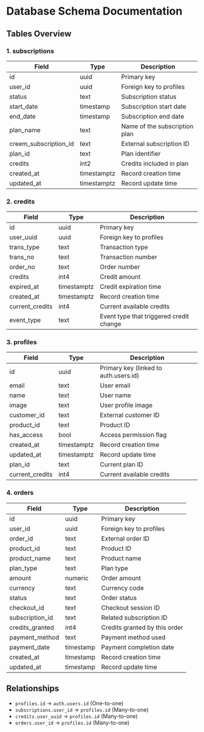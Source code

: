 # Database Schema Documentation

## Tables Overview

### 1. subscriptions
| Field | Type | Description |
|-------|------|-------------|
| id | uuid | Primary key |
| user_id | uuid | Foreign key to profiles |
| status | text | Subscription status |
| start_date | timestamp | Subscription start date |
| end_date | timestamp | Subscription end date |
| plan_name | text | Name of the subscription plan |
| creem_subscription_id | text | External subscription ID |
| plan_id | text | Plan identifier |
| credits | int2 | Credits included in plan |
| created_at | timestamptz | Record creation time |
| updated_at | timestamptz | Record update time |

### 2. credits
| Field | Type | Description |
|-------|------|-------------|
| id | uuid | Primary key |
| user_uuid | uuid | Foreign key to profiles |
| trans_type | text | Transaction type |
| trans_no | text | Transaction number |
| order_no | text | Order number |
| credits | int4 | Credit amount |
| expired_at | timestamptz | Credit expiration time |
| created_at | timestamptz | Record creation time |
| current_credits | int4 | Current available credits |
| event_type | text | Event type that triggered credit change |

### 3. profiles
| Field | Type | Description |
|-------|------|-------------|
| id | uuid | Primary key (linked to auth.users.id) |
| email | text | User email |
| name | text | User name |
| image | text | User profile image |
| customer_id | text | External customer ID |
| product_id | text | Product ID |
| has_access | bool | Access permission flag |
| created_at | timestamptz | Record creation time |
| updated_at | timestamptz | Record update time |
| plan_id | text | Current plan ID |
| current_credits | int4 | Current available credits |

### 4. orders
| Field | Type | Description |
|-------|------|-------------|
| id | uuid | Primary key |
| user_id | uuid | Foreign key to profiles |
| order_id | text | External order ID |
| product_id | text | Product ID |
| product_name | text | Product name |
| plan_type | text | Plan type |
| amount | numeric | Order amount |
| currency | text | Currency code |
| status | text | Order status |
| checkout_id | text | Checkout session ID |
| subscription_id | text | Related subscription ID |
| credits_granted | int4 | Credits granted by this order |
| payment_method | text | Payment method used |
| payment_date | timestamp | Payment completion date |
| created_at | timestamp | Record creation time |
| updated_at | timestamp | Record update time |

## Relationships

- `profiles.id` → `auth.users.id` (One-to-one)
- `subscriptions.user_id` → `profiles.id` (Many-to-one)
- `credits.user_uuid` → `profiles.id` (Many-to-one)
- `orders.user_id` → `profiles.id` (Many-to-one) 